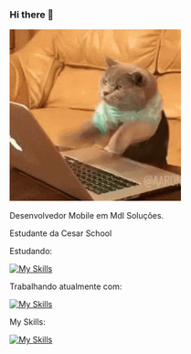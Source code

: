 ### Hi there 👋
![](https://github.com/denysleo/denysleo/blob/main/68747470733a2f2f6d656469612e67697068792e636f6d2f6d656469612f4c6d4e77724268656a6b4b394546503530342f67697068792e676966.gif)

Desenvolvedor Mobile em Mdl Soluções.

Estudante da Cesar School

Estudando:

[![My Skills](https://skillicons.dev/icons?i=react,nodejs,docker)](https://skillicons.dev)

Trabalhando atualmente com:

[![My Skills](https://skills.thijs.gg/icons?i=reactnative)](https://skills.thijs.gg)

My Skills:

[![My Skills](https://skills.thijs.gg/icons?i=js,html,css,java,c#)](https://skills.thijs.gg)
